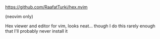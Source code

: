 https://github.com/RaafatTurki/hex.nvim

(neovim only)

Hex viewer and editor for vim, looks neat... though I do this rarely enough that I'll probably never install it
